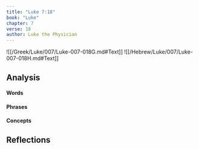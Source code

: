 ```yaml
---
title: "Luke 7:18"
book: "Luke"
chapter: 7
verse: 18
author: Luke the Physician
---
```

![[/Greek/Luke/007/Luke-007-018G.md#Text]]
![[/Hebrew/Luke/007/Luke-007-018H.md#Text]]

## Analysis

#### Words

#### Phrases

#### Concepts

## Reflections
